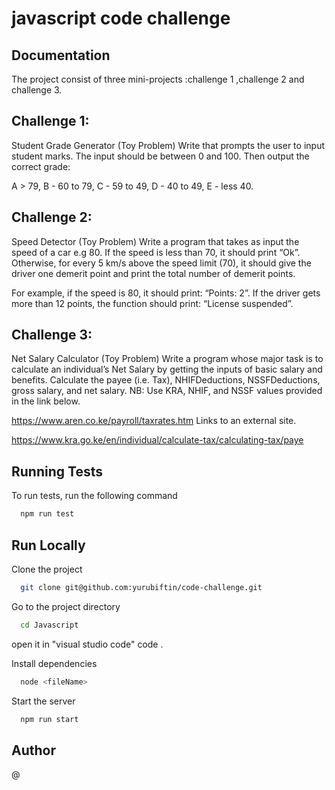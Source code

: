 # javascript code challenge
## Documentation
The project consist of three mini-projects :challenge 1 ,challenge 2 and challenge 3.

## Challenge 1:
 Student Grade Generator (Toy Problem)
Write that prompts the user to input student marks. The input should be between 0 and 100. Then output the correct grade: 

A > 79, B - 60 to 79, C -  59 to 49, D - 40 to 49, E - less 40.

 

## Challenge 2:
 Speed Detector (Toy Problem)
Write a program that takes as input the speed of a car e.g 80. If the speed is less than 70, it should print “Ok”. Otherwise, for every 5 km/s above the speed limit (70), it should give the driver one demerit point and print the total number of demerit points.

For example, if the speed is 80, it should print: “Points: 2”. If the driver gets more than 12 points, the function should print: “License suspended”.

 

## Challenge 3:
 Net Salary Calculator (Toy Problem)
Write a program whose major task is to calculate an individual’s Net Salary by getting the inputs of basic salary and benefits. Calculate the payee (i.e. Tax), NHIFDeductions, NSSFDeductions, gross salary, and net salary. 
NB: Use KRA, NHIF, and NSSF values provided in the link below.

https://www.aren.co.ke/payroll/taxrates.htm Links to an external site. 

https://www.kra.go.ke/en/individual/calculate-tax/calculating-tax/paye
## Running Tests

To run tests, run the following command

```bash
  npm run test
```


## Run Locally

Clone the project

```bash
  git clone git@github.com:yurubiftin/code-challenge.git
```

Go to the project directory

```bash
  cd Javascript
```
open it in "visual studio code"
  code .

Install dependencies

```bash
  node <fileName>
```

Start the server

```bash
  npm run start
```


## Author
@